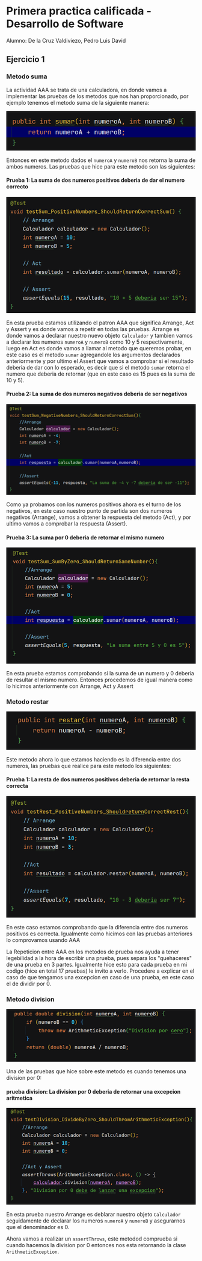 # Primera practica calificada - Desarrollo de Software

Alumno: De la Cruz Valdiviezo, Pedro Luis David

## Ejercicio 1

### Metodo suma

La actividad AAA se trata de una calculadora, en donde vamos a implementar las pruebas de los metodos que nos han proporcionado, por ejemplo tenemos el metodo suma de la siguiente manera:

![](imagenes/imagen1.png)

Entonces en este metodo dados el ```numeroA``` y ```numeroB``` nos retorna la suma de ambos numeros. Las pruebas que hice para este metodo son las siguientes:

#### Prueba 1: La suma de dos numeros positivos deberia de dar el numero correcto

![](imagenes/imagen2.png)

En esta prueba estamos utilizando el patron AAA que significa Arrange, Act y Assert y es donde vamos a repetir en todas las pruebas. Arrange es donde vamos a declarar nuestro nuevo objeto ```Calculador``` y tambien vamos a declarar los numeros ```numeroA``` y ```numeroB``` como 10 y 5 respectivamente, luego en Act es donde vamos a llamar al metodo que queremos probar, en este caso es el metodo ```sumar``` agregandole los argumentos declarados anteriormente y por ultimo el Assert que vamos a comprobar si el resultado deberia de dar con lo esperado, es decir que si el metodo ```sumar``` retorna el numero que deberia de retornar (que en este caso es 15 pues es la suma de 10 y 5).

#### Prueba 2: La suma de dos numeros negativos deberia de ser negativos

![](imagenes/imagen3.png)

Como ya probamos con los numeros positivos ahora es el turno de los negativos, en este caso nuestro punto de partida son dos numeros negativos (Arrange), vamos a obtener la respuesta del metodo (Act), y por ultimo vamos a comprobar la respuesta (Assert).

#### Prueba 3: La suma por 0 deberia de retornar el mismo numero

![](imagenes/imagen4.png)

En esta prueba estamos comprobando si la suma de un numero y 0 deberia de resultar el mismo numero. Entonces procedemos de igual manera como lo hicimos anteriormente con Arrange, Act y Assert

### Metodo restar

![](imagenes/imagen5.png)

Este metodo ahora lo que estamos haciendo es la diferencia entre dos numeros, las pruebas que realice para este metodo los siguientes:

#### Prueba 1: La resta de dos numeros positivos deberia de retornar la resta correcta

![](imagenes/imagen6.png)

En este caso estamos comprobando que la diferencia entre dos numeros positivos es correcta. Igualmente como hicimos con las pruebas anteriores lo comprovamos usando AAA

La Repeticion entre AAA en los metodos de prueba  nos ayuda a tener legebilidad a la hora de escribir una prueba, pues separa los "quehaceres" de una prueba en 3 partes. Igualmente hice esto para cada prueba en mi codigo (hice en total 17 pruebas) le invito a verlo. Procedere a explicar en el caso de que tengamos una excepcion en caso de una prueba, en este caso el de dividir por 0.

### Metodo division

![](imagenes/imagen7.png)

Una de las pruebas que hice sobre este metodo es cuando tenemos una division por 0:

#### prueba division: La division por 0 deberia de retornar una excepcion aritmetica

![](imagenes/imagen8.png)

En esta prueba nuestro Arrange es deblarar nuestro objeto ```Calculador``` seguidamente de declarar los numeros ```numeroA``` y ```numeroB``` y asegurarnos que el denominador es 0.

Ahora vamos a realizar un ```assertThrows```, este metodod comprueba si cuando hacemos la division por 0 entonces nos esta retornando la clase ```ArithmeticException```.


